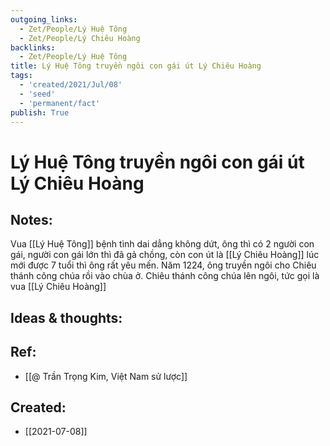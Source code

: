 ```yaml
---
outgoing_links:
  - Zet/People/Lý Huệ Tông
  - Zet/People/Lý Chiêu Hoàng
backlinks:
  - Zet/People/Lý Huệ Tông
title: Lý Huệ Tông truyền ngôi con gái út Lý Chiêu Hoàng
tags:
  - 'created/2021/Jul/08'
  - 'seed'
  - 'permanent/fact'
publish: True
---
```

# Lý Huệ Tông truyền ngôi con gái út Lý Chiêu Hoàng

## Notes:
Vua [[Lý Huệ Tông]] bệnh tình dai dẳng không dứt, ông thì có 2 người con gái, người con gái lớn thì đã gả chồng, còn con út là [[Lý Chiêu Hoàng]] lúc mới được 7 tuổi thì ông rất yêu mến. Năm 1224, ông truyền ngôi cho Chiêu thánh công chúa rồi vào chùa ở. Chiêu thánh công chúa lên ngôi, tức gọi là vua [[Lý Chiêu Hoàng]]

## Ideas & thoughts:

## Ref:
- [[@ Trần Trọng Kim, Việt Nam sử lược]]


## Created:
- [[2021-07-08]]
